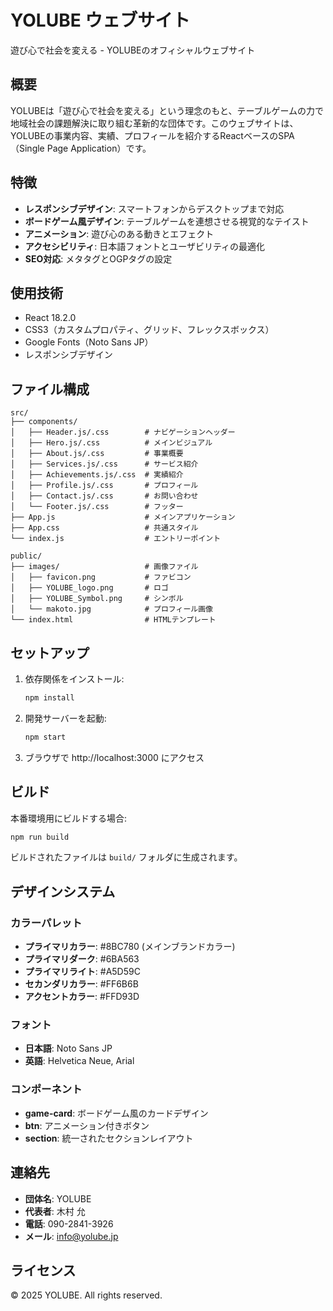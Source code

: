 # YOLUBE ウェブサイト

遊び心で社会を変える - YOLUBEのオフィシャルウェブサイト

## 概要

YOLUBEは「遊び心で社会を変える」という理念のもと、テーブルゲームの力で地域社会の課題解決に取り組む革新的な団体です。このウェブサイトは、YOLUBEの事業内容、実績、プロフィールを紹介するReactベースのSPA（Single Page Application）です。

## 特徴

- **レスポンシブデザイン**: スマートフォンからデスクトップまで対応
- **ボードゲーム風デザイン**: テーブルゲームを連想させる視覚的なテイスト
- **アニメーション**: 遊び心のある動きとエフェクト
- **アクセシビリティ**: 日本語フォントとユーザビリティの最適化
- **SEO対応**: メタタグとOGPタグの設定

## 使用技術

- React 18.2.0
- CSS3（カスタムプロパティ、グリッド、フレックスボックス）
- Google Fonts（Noto Sans JP）
- レスポンシブデザイン

## ファイル構成

```
src/
├── components/
│   ├── Header.js/.css        # ナビゲーションヘッダー
│   ├── Hero.js/.css          # メインビジュアル
│   ├── About.js/.css         # 事業概要
│   ├── Services.js/.css      # サービス紹介
│   ├── Achievements.js/.css  # 実績紹介
│   ├── Profile.js/.css       # プロフィール
│   ├── Contact.js/.css       # お問い合わせ
│   └── Footer.js/.css        # フッター
├── App.js                    # メインアプリケーション
├── App.css                   # 共通スタイル
└── index.js                  # エントリーポイント

public/
├── images/                   # 画像ファイル
│   ├── favicon.png           # ファビコン
│   ├── YOLUBE_logo.png       # ロゴ
│   ├── YOLUBE_Symbol.png     # シンボル
│   └── makoto.jpg            # プロフィール画像
└── index.html                # HTMLテンプレート
```

## セットアップ

1. 依存関係をインストール:
   ```bash
   npm install
   ```

2. 開発サーバーを起動:
   ```bash
   npm start
   ```

3. ブラウザで http://localhost:3000 にアクセス

## ビルド

本番環境用にビルドする場合:

```bash
npm run build
```

ビルドされたファイルは `build/` フォルダに生成されます。

## デザインシステム

### カラーパレット

- **プライマリカラー**: #8BC780 (メインブランドカラー)
- **プライマリダーク**: #6BA563
- **プライマリライト**: #A5D59C
- **セカンダリカラー**: #FF6B6B
- **アクセントカラー**: #FFD93D

### フォント

- **日本語**: Noto Sans JP
- **英語**: Helvetica Neue, Arial

### コンポーネント

- **game-card**: ボードゲーム風のカードデザイン
- **btn**: アニメーション付きボタン
- **section**: 統一されたセクションレイアウト

## 連絡先

- **団体名**: YOLUBE
- **代表者**: 木村 允
- **電話**: 090-2841-3926
- **メール**: info@yolube.jp

## ライセンス

© 2025 YOLUBE. All rights reserved. 